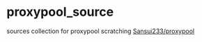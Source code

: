# proxypool_source
sources collection for proxypool scratching
[Sansui233/proxypool](https://github.com/Sansui233/proxypool)
